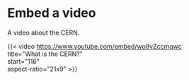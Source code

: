 # Embed a video

A video about the CERN.

{{<
  video <https://www.youtube.com/embed/wo9vZccmqwc>  
  title="What is the CERN?"  
  start="116"  
  aspect-ratio="21x9" >}}
